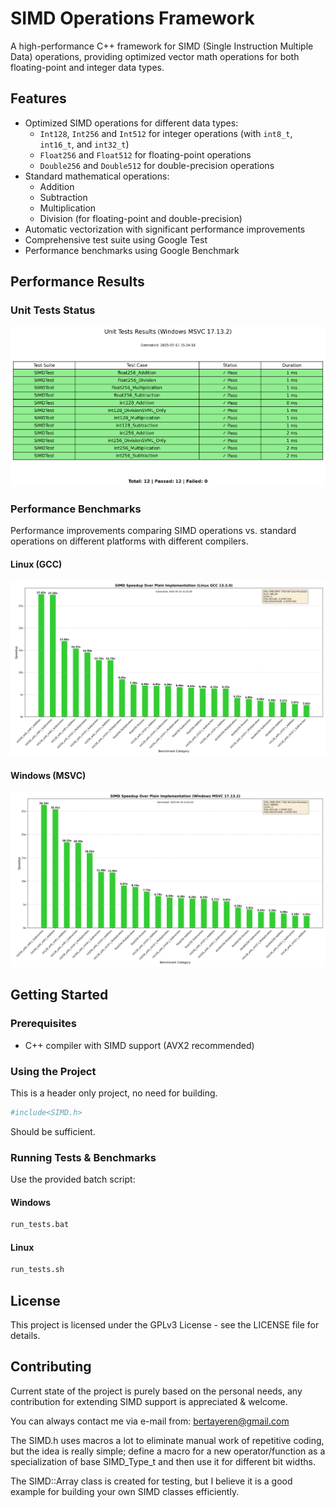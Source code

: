 # SIMD Operations Framework

A high-performance C++ framework for SIMD (Single Instruction Multiple Data) operations, providing optimized vector math operations for both floating-point and integer data types.

## Features

- Optimized SIMD operations for different data types:
  - `Int128`, `Int256` and `Int512` for integer operations (with `int8_t`, `int16_t`, and `int32_t`)
  - `Float256` and `Float512` for floating-point operations
  - `Double256` and `Double512` for double-precision operations
- Standard mathematical operations:
  - Addition
  - Subtraction
  - Multiplication
  - Division (for floating-point and double-precision)
- Automatic vectorization with significant performance improvements
- Comprehensive test suite using Google Test
- Performance benchmarks using Google Benchmark

## Performance Results

### Unit Tests Status

![Unittest Results](benchmark_results_windows_msvc/unit_test_results.png)  

### Performance Benchmarks

Performance improvements comparing SIMD operations vs. standard operations on different platforms with different compilers.

#### Linux (GCC) 
![Benchmark Speedup Linux](benchmark_results_linux_gcc/consolidated_speedup.png)  


#### Windows (MSVC)
![Benchmark Speedup Windows](benchmark_results_windows_msvc/consolidated_speedup.png)


## Getting Started

### Prerequisites

- C++ compiler with SIMD support (AVX2 recommended)

### Using the Project

This is a header only project, no need for building. 
```bash
#include<SIMD.h>
```
Should be sufficient.

### Running Tests & Benchmarks

Use the provided batch script:

 #### Windows
```bash
run_tests.bat
```

#### Linux
```bash
run_tests.sh
```

## License

This project is licensed under the GPLv3 License - see the LICENSE file for details.

## Contributing

Current state of the project is purely based on the personal needs, any contribution for extending SIMD support is appreciated & welcome. 

You can always contact me via e-mail from: bertayeren@gmail.com

The SIMD.h uses macros a lot to eliminate manual work of repetitive coding, but the idea is really simple; define a macro for a new operator/function as a specialization of base SIMD_Type_t and then use it for different bit widths.

The SIMD::Array class is created for testing, but I believe it is a good example for building your own SIMD classes efficiently.
